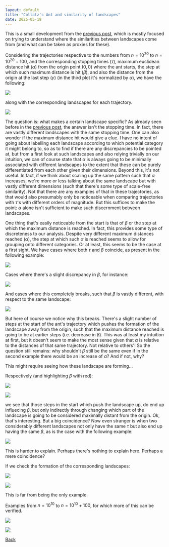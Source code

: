 ```yaml
---
layout: default
title: "Collatz's Ant and similarity of landscapes"
date: 2025-05-18
---
```


This is a small development from the [previous post](https://gbragafibra.github.io/2025/01/08/collatz_ant2.html), which is mostly focused on trying to understand where the similarities between landscapes come from (and what can be taken as proxies for these).

Considering the trajectories respective to the numbers from $n = 10^{20}$ to $n = 10^{20} + 100$, and the corresponding stopping times ($\tau$), maximum euclidean distance hit ($\alpha$) from the origin point $(0, 0)$ where the ant starts, the step at which such maximum distance is hit ($\beta$), and also the distance from the origin at the last step ($\gamma$) (in the third plot it's normalized by $\alpha$), we have the following:

![](/gifs/collatz_ant_e20_dist_metrics.png)

along with the corresponding landscapes for each trajectory.

![](/gifs/collatz_ant_dist_attractor_e20.png)

The question is: what makes a certain landscape specific? As already seen before in the [previous post](https://gbragafibra.github.io/2025/01/08/collatz_ant2.html), the answer isn't the stopping time. In fact, there are vastly different landscapes with the same stopping time. One can also wonder if the maximum distance hit would give a clue. I have no intent of going about labelling each landscape according to which potential category it might belong to, so as to find if there are any discrepancies to be pointed at, but from a first look at such landscapes and also relying trivially on our intuition, we can of course state that $\alpha$ is always going to be minimally associated with different landscapes to the extent that these can be purely differentiated from each other given their dimensions. Beyond this, it's not useful. In fact, if we think about scaling up the same pattern such that $\alpha$ increases, we're more or less talking about the same landscape but with vastly different dimensions (such that there's some type of scale-free similarity). Not that there are any examples of that in these trajectories, as that would also presumably only be noticeable when comparing trajectories with $\tau$'s with different orders of magnitude. But this suffices to make the point: $\alpha$ alone isn't sufficient to make such discernment between landscapes.

One thing that's easily noticeable from the start is that of $\beta$ or the step at which the maximum distance is reached. In fact, this provides some type of discreteness to our analysis. Despite very different maximum distances reached ($\alpha$), the step at which such $\alpha$ is reached seems to allow for grouping onto different categories. Or at least, this seems to be the case at a first sight. We have cases where both $\tau$ and $\beta$ coincide, as present in the following example:

![](/gifs/compare_landscapes1.png)

Cases where there's a slight discrepancy in $\beta$, for instance:

![](/gifs/compare_landscapes2.png)

And cases where this completely breaks, such that $\beta$ is vastly different, with respect to the same landscape:

![](/gifs/compare_landscapes3.png)

But here of course we notice why this breaks. There's a slight number of steps at the start of the ant's trajectory which pushes the formation of the landscape away from the origin, such that the maximum distance reached is going to be at earlier steps (i.e. decrease in $\beta$). This was at least my intuition at first, but it doesn't seem to make the most sense given that $\alpha$ is relative to the distances of that same trajectory. Not relative to others'! So the question still remains: why shouldn't $\beta$ still be the same even if in the second example there would be an increase of $\alpha$? And if not, why?

This might require seeing how these landscape are forming...

Respectively (and highlighting $\beta$ with red):

![](/gifs/collatz_ant94.gif)

![](/gifs/collatz_ant95.gif)

we see that those steps in the start which push the landscape up, do end up influecing $\beta$, but only indirectly through changing which part of the landscape is going to be considered maximally distant from the origin. Ok, that's interesting. But a big coincidence? Now even stranger is when two considerably different landscapes not only have the same $\tau$ but also end up having the same $\beta$, as is the case with the following example:

![](/gifs/compare_landscapes4.png)

This is harder to explain. Perhaps there's nothing to explain here. Perhaps a mere coincidence?

If we check the formation of the corresponding landscapes:

![](/gifs/collatz_ant91.gif)

![](/gifs/collatz_ant92.gif)

This is far from being the only example.

Examples from $n = 10^{10}$ to $n = 10^{10} + 100$, for which more of this can be verified.

![](/gifs/collatz_ant_e10_dist_metrics.png)

![](/gifs/collatz_ant_dist_attractor_e10.png)


[Back](https://gbragafibra.github.io)
